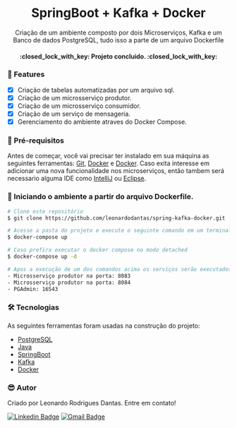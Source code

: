 <h1 align="center">SpringBoot + Kafka + Docker</h1>

<p align="center">Criação de um ambiente composto por dois Microserviços, Kafka e um Banco de dados PostgreSQL, tudo isso a parte de um arquivo Dockerfile</p>

<h4 align="center"> 
	:closed_lock_with_key: Projeto concluido. :closed_lock_with_key:
</h4>

### :pushpin: Features

- [x] Criação de tabelas automatizadas por um arquivo sql.
- [x] Criação de um microsserviço produtor.
- [x] Criação de um microsserviço consumidor.
- [x] Criação de um serviço de mensageria.
- [x] Gerenciamento do ambiente atraves do Docker Compose.

### :hammer: Pré-requisitos

Antes de começar, você vai precisar ter instalado em sua máquina as seguintes ferramentas:
[Git](https://git-scm.com), [Docker](https://www.docker.com/) e [Docker](https://docs.docker.com/compose/install/). 
Caso exita interesse em adicionar uma nova funcionalidade nos microserviços, então tambem será necessario alguma IDE como [IntelliJ](https://www.jetbrains.com/pt-br/idea/) ou [Eclipse](https://www.eclipse.org/downloads/packages/release/oxygen/3a/eclipse-ide-java-developers).

### 🎲 Iniciando o ambiente a partir do arquivo Dockerfile.

```bash
# Clone este repositório
$ git clone https://github.com/leonardodantas/spring-kafka-docker.git

# Acesse a pasta do projeto e execute o seguinte comando em um terminal qualquer
$ docker-compose up

# Caso prefira executar o docker compose no modo detached 
$ docker-compose up -d

# Apos a execução de um dos comandos acima os serviços serão executados e as seguintes portas serão utilizadas:
- Microsserviço produtor na porta: 8083
- Microsserviço produtor na porta: 8084
- PGAdmin: 16543
```
### 🛠 Tecnologias

As seguintes ferramentas foram usadas na construção do projeto:

- [PostgreSQL](https://www.postgresql.org/)
- [Java](https://www.java.com/pt-BR/)
- [SpringBoot](https://spring.io/projects/spring-boot)
- [Kafka](https://kafka.apache.org/)
- [Docker](https://www.docker.com/)

### :sunglasses: Autor
Criado por Leonardo Rodrigues Dantas. Entre em contato!

[![Linkedin Badge](https://img.shields.io/badge/-Leonardo-blue?style=flat-square&logo=Linkedin&logoColor=white&link=https://www.linkedin.com/in/leonardo-rodrigues-dantas/)](https://www.linkedin.com/in/leonardo-rodrigues-dantas/) 
[![Gmail Badge](https://img.shields.io/badge/-leonardordnt1317@gmail.com-c14438?style=flat-square&logo=Gmail&logoColor=white&link=mailto:leonardordnt1317@gmail.com)](mailto:leonardordnt1317@gmail.com)
